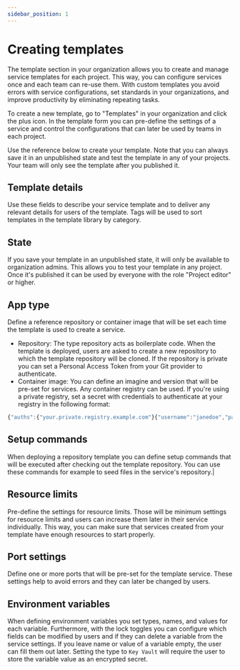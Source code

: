 ```yaml
---
sidebar_position: 1
---
```


# Creating templates

The template section in your organization allows you to create and manage service templates for each project. This way, you can configure services once and each team can re-use them. With custom templates you avoid errors with service configurations, set standards in your organizations, and improve productivity by eliminating repeating tasks.

To create a new template, go to "Templates" in your organization and click the plus icon. In the template form you can pre-define the settings of a service and control the configurations that can later be used by teams in each project.

Use the reference below to create your template. Note that you can always save it in an unpublished state and test the template in any of your projects. Your team will only see the template after you published it.

## Template details
 Use these fields to describe your service template and to deliver any relevant details for users of the template. Tags will be used to sort templates in the template library by category.

## State
If you save your template in an unpublished state, it will only be available to organization admins. This allows you to test your template in any project. Once it's published it can be used by everyone with the role "Project editor" or higher.

## App type
Define a reference repository or container image that will be set each time the template is used to create a service. 
- Repository: The type repository acts as boilerplate code. When the template is deployed, users are asked to create a new repository to which the template repository will be cloned. If the repository is private you can set a Personal Access Token from your Git provider to authenticate.
- Container image: You can define an imagine and version that will be pre-set for services. Any container registry can be used. If you're using a private registry, set a secret with credentials to authenticate at your registry in the following format:  
```jsx
{"auths":{"your.private.registry.example.com"}{"username":"janedoe","password":"xxxxxxxxxxx","email":"jdoe@example.com","auth":"c3R...zE2"}}
```

## Setup commands
When deploying a repository template you can define setup commands that will be executed after checking out the template repository. You can use these commands for example to seed files in the service's repository.|

## Resource limits
Pre-define the settings for resource limits. Those will be minimum settings for resource limits and users can increase them later in their service individually. This way, you can make sure that services created from your template have enough resources to start properly.

## Port settings
Define one or more ports that will be pre-set for the template service. These settings help to avoid errors and they can later be changed by users.

## Environment variables
When defining environment variables you set types, names, and values for each variable. Furthermore, with the lock toggles you can configure which fields can be modified by users and if they can delete a variable from the service settings. If you leave name or value of a variable empty, the user can fill them out later. Setting the type to `Key Vault` will require the user to store the variable value as an encrypted secret.
